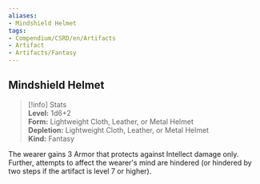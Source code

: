 ```yaml
---
aliases:
- Mindshield Helmet
tags:
- Compendium/CSRD/en/Artifacts
- Artifact
- Artifacts/Fantasy
---
```


  
## Mindshield Helmet  
>[!info] Stats  
> **Level:** 1d6+2  
> **Form:** Lightweight Cloth, Leather, or Metal Helmet  
> **Depletion:** Lightweight Cloth, Leather, or Metal Helmet  
> **Kind:** Fantasy
  
The wearer gains 3 Armor that protects against Intellect damage only. Further, attempts to affect the wearer's mind are hindered (or hindered by two steps if the artifact is level 7 or higher).